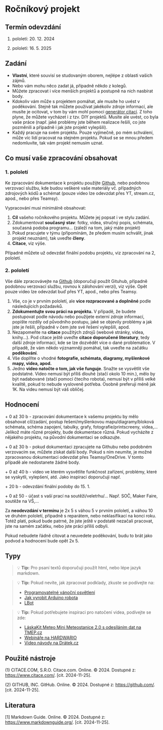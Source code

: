 [Co dodělat ]: #
[nic ]: #



# Ročníkový projekt

## Termín odevzdání

1. pololetí: 20. 12. 2024

2. pololetí: 16. 5. 2025


## Zadání

- **Vlastní**, které souvisí se studovaným oborem, nejlépe z oblasti vašich zájmů.
- Nebo vám mohu něco zadat já, případně někdo z kolegů.
- Můžete zpracovat i více menších projektů a postupně na nich nasbírat body.
- Kdokoliv vám může s projektem pomáhat, ale musíte ho uvést v poděkování. Stejně tak můžete používat jakékoliv zdroje informací, ale musíte je ocitovat, v tom by vám mohl pomoci [generátor citací](https://www.citace.com/). Z toho plyne, že můžete vycházet i z tzv. DIY projektů. Musíte ale uvést, co byla vaše práce (např. jaké problémy jste během realizace řešili, co jste pozměnili a případně i jak jste projekt vylepšili).
- Každý pracuje na svém projektu. Pouze vyjímečně, po mém schválení, může víc lidí pracovat na stejném projektu. Pokud se se mnou předem nedomluvíte, tak vám projekt nemusím uznat.


## Co musí vaše zpracování obsahovat

### 1. pololetí

Ke zpracování dokumentace k projektu použijte [Github](https://github.com/), nebo podobnou verzovací službu, kde budou veškeré vaše materiály vč. případných zdrojových kódů a schémat (pouze video lze odevzdat přes YT, stream.cz, apod., nebo přes Teamsy).

Vypracování musí minimálně obsahovat:

1. **Cíl** vašeho ročníkového projektu. Můžete jej popsat i ve stylu zadání. 
2. Zdokumentovat **současný stav**: fotky, videa, stručný popis, schémata, současná podoba programu... (záleží na tom, jaký máte projekt)
3. Pokud pracujete v týmu (připomínám, že předem musím schválit, jinak projekt neuznám), tak uveďte **členy**.
4. **Citace**, viz výše.

Případně můžete už odevzdat finální podobu projektu, viz zpracování na 2, pololetí.


### 2. pololetí

Vše dále zpracovávejte na [Github](https://github.com/) (doporučuji použít Gituhub, případně podobnou verzovací službu, rovnou k zálohování verzí), viz výše. Opět pouze video lze odevzdat buď přes YT, apod., nebo přes Teamsy.

1. Vše, co je v prvním pololetí, ale **více rozpracované a doplněné** podle následujících požadavků.
2. **Zdokumentujte svou práci na projektu.** V případě, že budete postupovat podle návodu nebo použijete externí zdroje informací, popište rozdíly od původního postupu, jaké se objevily problémy a jak jste je řešili, případně v čem jste své řešení vylepšili, apod.
3. Nezapomeňte na **citace** použitých zdrojů (webové stránky, videa, knihy...). Pod citace ještě uveďte **citace doporučené literatury**, tedy další zdroje informací, kde se lze dozvědět více o dané problematice. V případě, že vám někdo významněji pomáhal, tak uveďte na začátku **poděkování**. 
4. Vše doplňte o vhodné **fotografie, schémata, diagramy, myšlenkové mapy, videa, apod.**
5. Jedno **video natočte o tom, jak vše funguje**. Snažte se vysvětlit vše podstatné. Video nemusí být příliš dlouhé (stačí okolo 10 min.), mělo by být nadabované (stačí pomocí čtecího robota), nemusí být v příliš velké kvalitě, pokud to nebude vysloveně potřeba. Osobně preferuji méně jak 1K. Na videu nemusí být váš obličej.


## Hodnocení

\+ 0 až 30 b - zpracování dokumentace k vašemu projektu by mělo obsahovat cíl/zadání, postup řešení/myšlenkovou mapu/diagramy/bloková schémata, schéma zapojení, tabulky, grafy, fotografie/printscreeny, videa,... Jelikož máte různé projekty, bude dokumentace různá. Pokud vycházíte z nějakého projektu, na původní dokumentaci se odkazujte.

\+ 0 až 30 b - pokud dokumentaci zpracujete na Githubu nebo podobném verzovacím sw, můžete získat další body. Pokud s ním neumíte, je možné zpracovanou dokumentaci odevzdat přes Teamsy/OneDrive. V tomto případě ale nedostanete žádné body.

\+ 0 až 40 b - video ve kterém vysvětlíte funkčnost zařízení, problémy, které se vyskytli, vylepšení, atd. Jako inspiraci doporučuji např. 

\+ 20 b - odevzdání finální podoby do 15. 1.

\+ 0 až 50 - účast s vaší prací na soutěži/veletrhu/... Např. SOČ, Maker Faire, soutěže na VŠ,...

Za **neodevzdání v termínu** je 2x 5 s váhou 5 v prvním pololetí, a váhou 10 ve druhém pololetí, případně s reparátem, nebo neklasifikací na konci roku. Totéž platí, pokud bude patrné, že jste ještě v podstatě nezačali pracovat, jste na samém začátku, nebo jste práci příliš odbyli. 

Pokud nebudete řádně citovat a neuvedete poděkování, budu to brát jako podvod a hodnocení bude opět 2x 5.


## Typy

> :bulb: **Tip:** Pro psaní textů doporučuji použít html, nebo lépe jazyk markdown.

> :bulb: **Tip:** Pokud nevíte, jak zpracovat podklady, zkuste se podívejte na:
> - [Programovatelné vánoční osvětlení](https://blog.laskakit.cz/programovatelne-vanocni-osvetleni/)
> - [Jak vyrobit Arduino robota](https://blog.laskakit.cz/jak-vyrobit-arduino-robota/)
> - [LBot](https://github.com/LaskaKit/LBot)

> :bulb: **Tip:** Pokud potřebujete inspiraci pro natočení videa, podívejte se zde:
> - [LáskaKit Meteo Mini Meteostanice 2.0 s odesíláním dat na TMEP.cz](https://youtu.be/Ipeo-O5kT-w?feature=shared)
> - [Webináře na HARDWARIO](https://www.youtube.com/@HARDWARIO/videos)
> - [Video návody na Drátek.cz](https://www.youtube.com/c/Arduinon%C3%A1vody) 
    


## Použité nástroje

(1) CITACE.COM, S.R.O. Citace.com. Online. © 2024. Dostupné z: https://www.citace.com/. [cit. 2024-11-25].

(2) GITHUB, INC. GitHub. Online. © 2024. Dostupné z: https://github.com/. [cit. 2024-11-25].


## Literatura

[1] Markdown Guide. Online. © 2024. Dostupné z: https://www.markdownguide.org/. [cit. 2024-11-25].



